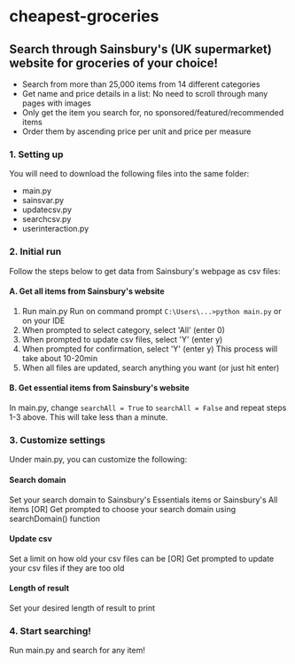 # cheapest-groceries
## Search through Sainsbury's (UK supermarket) website for groceries of your choice!

<ul>
  <li>Search from more than 25,000 items from 14 different categories</li>
  <li>Get name and price details in a list: No need to scroll through many pages with images</li>
  <li>Only get the item you search for, no sponsored/featured/recommended items</li>
  <li>Order them by ascending price per unit and price per measure</li>
</ul>


### 1. Setting up
You will need to download the following files into the same folder:
  <ul>
    <li>main.py</li>
    <li>sainsvar.py</li>
    <li>updatecsv.py</li>
    <li>searchcsv.py</li>
    <li>userinteraction.py</li>
  </ul>


### 2. Initial run
Follow the steps below to get data from Sainsbury's webpage as csv files:

#### A. Get all items from Sainsbury's website
1. Run main.py
Run on command prompt `C:\Users\...>python main.py` or on your IDE
2. When prompted to select category, select 'All' (enter 0)
3. When prompted to update csv files, select 'Y' (enter y)
4. When prompted for confirmation, select 'Y' (enter y)
This process will take about 10-20min
5. When all files are updated, search anything you want (or just hit enter)

#### B. Get essential items from Sainsbury's website
In main.py, change `searchAll = True` to `searchAll = False` and repeat steps 1-3 above. This will take less than a minute.

### 3. Customize settings
Under main.py, you can customize the following:

#### Search domain
Set your search domain to Sainsbury's Essentials items or Sainsbury's All items [OR] Get prompted to choose your search domain using searchDomain() function

#### Update csv
Set a limit on how old your csv files can be [OR] Get prompted to update your csv files if they are too old

#### Length of result
Set your desired length of result to print


### 4. Start searching!
Run main.py and search for any item!
